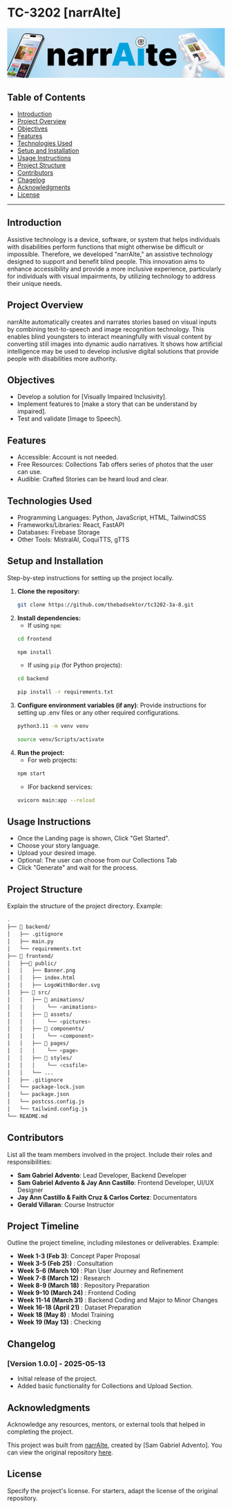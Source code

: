 # TC-3202 [narrAIte]

![Project Banner](./frontend/public/Banner.png)

## Table of Contents

- [Introduction](#introduction)
- [Project Overview](#project-overview)
- [Objectives](#objectives)
- [Features](#features)
- [Technologies Used](#technologies-used)
- [Setup and Installation](#setup-and-installation)
- [Usage Instructions](#usage-instructions)
- [Project Structure](#project-structure)
- [Contributors](#contributors)
- [Chagelog](#changelog)
- [Acknowledgments](#acknowledgments)
- [License](#license)

---

## Introduction

Assistive technology is a device, software, or system that helps individuals with disabilities perform functions that might otherwise be difficult or impossible. Therefore, we developed "narrAIte," an assistive technology designed to support and benefit blind people. This innovation aims to enhance accessibility and provide a more inclusive experience, particularly for individuals with visual impairments, by utilizing technology to address their unique needs.

## Project Overview

narrAIte automatically creates and narrates stories based on visual inputs by combining text-to-speech and image recognition technology. This enables blind youngsters to interact meaningfully with visual content by converting still images into dynamic audio narratives. It shows how artificial intelligence may be used to develop inclusive digital solutions that provide people with disabilities more authority.

## Objectives

- Develop a solution for [Visually Impaired Inclusivity].
- Implement features to [make a story that can be understand by impaired].
- Test and validate [Image to Speech].

## Features

- Accessible: Account is not needed.
- Free Resources: Collections Tab offers series of photos that the user can use.
- Audible: Crafted Stories can be heard loud and clear.

## Technologies Used

- Programming Languages: Python, JavaScript, HTML, TailwindCSS
- Frameworks/Libraries: React, FastAPI
- Databases: Firebase Storage
- Other Tools: MistralAI, CoquiTTS, gTTS

## Setup and Installation

Step-by-step instructions for setting up the project locally.

1. **Clone the repository:**
   ```bash
   git clone https://github.com/thebadsektor/tc3202-3a-8.git
   ```
2. **Install dependencies:**
   - If using `npm`:
   ```bash
   cd frontend
   ```
   ```bash
   npm install
   ```
   - If using `pip` (for Python projects):
   ```bash
   cd backend
   ```
   ```bash
   pip install -r requirements.txt
   ```
3. **Configure environment variables (if any)**: Provide instructions for setting up .env files or any other required configurations.
   ```bash
   python3.11 -m venv venv
   ```
   ```bash
   source venv/Scripts/activate
   ```
4. **Run the project:**
   - For web projects:
   ```bash
   npm start
   ```
   - IFor backend services:
   ```bash
   uvicorn main:app --reload
   ```

## Usage Instructions

- Once the Landing page is shown, Click "Get Started".
- Choose your story language.
- Upload your desired image.
- Optional: The user can choose from our Collections Tab
- Click "Generate" and wait for the process.

## Project Structure

Explain the structure of the project directory. Example:

```bash
.
├── 📂 backend/
│   ├── .gitignore
│   ├── main.py
│   └── requirements.txt
├── 📂 frontend/
│   ├──📂 public/
│   │   ├── Banner.png
│   │   ├── index.html
│   │   ├── LogoWithBorder.svg
│   ├── 📂 src/
│   │   ├── 📂 animations/
│   │   │    └── <animations>
│   │   ├── 📂 assets/
│   │   │    └── <pictures>
│   │   ├── 📂 components/
│   │   │    └── <component>
│   │   ├── 📂 pages/
│   │   │    └── <page>
│   │   ├── 📂 styles/
│   │   │    └── <cssfile>
│   │   └── ...
│   ├── .gitignore
│   └── package-lock.json
│   └── package.json
│   └── postcss.config.js
│   └── tailwind.config.js
└── README.md
```

## Contributors

List all the team members involved in the project. Include their roles and responsibilities:

- **Sam Gabriel Advento**: Lead Developer, Backend Developer
- **Sam Gabriel Advento & Jay Ann Castillo**: Frontend Developer, UI/UX Designer
- **Jay Ann Castillo & Faith Cruz & Carlos Cortez**: Documentators
- **Gerald Villaran**: Course Instructor

## Project Timeline

Outline the project timeline, including milestones or deliverables. Example:

- **Week 1-3 (Feb 3)**: Concept Paper Proposal
- **Week 3-5 (Feb 25)** : Consultation
- **Week 5-6 (March 10)** : Plan User Journey and Refinement
- **Week 7-8 (March 12)** : Research
- **Week 8-9 (March 18)** : Repository Preparation
- **Week 9-10 (March 24)** : Frontend Coding
- **Week 11-14 (March 31)** : Backend Coding and Major to Minor Changes
- **Week 16-18 (April 21)** : Dataset Preparation
- **Week 18 (May 8)** : Model Training
- **Week 19 (May 13)** : Checking

## Changelog

### [Version 1.0.0] - 2025-05-13

- Initial release of the project.
- Added basic functionality for Collections and Upload Section.

## Acknowledgments

Acknowledge any resources, mentors, or external tools that helped in completing the project.

This project was built from [narrAIte](https://github.com/sxmgxbrxxl/narrAIte.git), created by [Sam Gabriel Advento]. You can view the original repository [here](https://github.com/sxmgxbrxxl/narrAIte.git).

## License

Specify the project's license. For starters, adapt the license of the original repository.
